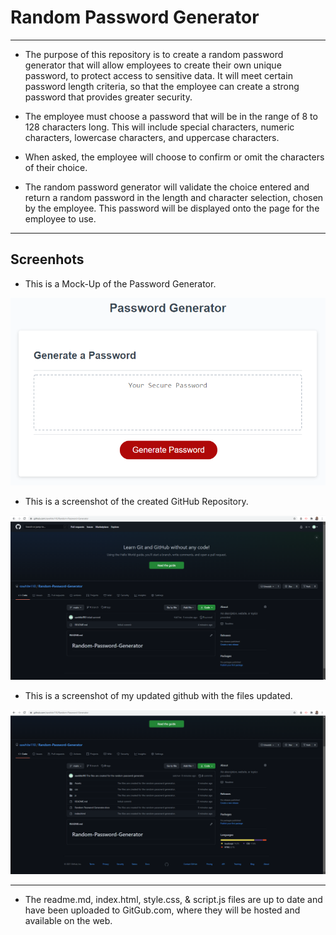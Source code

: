 # Random Password Generator

---

* The purpose of this repository is to create a random password generator that will allow employees to create their own unique password, to protect access to sensitive data. It will meet certain password length criteria, so that the employee can create a strong password that provides greater security.

* The employee must choose a password that will be in the range of 8 to 128 characters long. This will include special characters, numeric characters, lowercase characters, and uppercase characters.

* When asked, the employee will choose to confirm or omit the characters of their choice.

* The random password generator will validate the choice entered and return a random password in the length and character selection, chosen by the employee. This password will be displayed onto the page for the employee to use.

---

## Screenhots


* This is a Mock-Up of the Password Generator.


![“screenshot1”](./assets/images/03-javascript-homework-demo.png)


* This is a screenshot of the created GitHub Repository.


![“screenshot2”](./assets/images/screenshot2.png)


* This is a screenshot of my updated github with the files updated.


![“screenshot3”](./assets/images/screenshot3.png)


---


* The readme.md, index.html, style.css, & script.js files are up to date and have been uploaded to GitGub.com, where they will be hosted and available on the web.